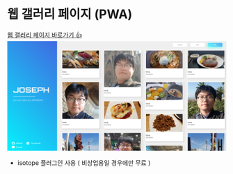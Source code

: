 # 웹 갤러리 페이지 (PWA)

<a href="https://jxlove2020.github.io/web_gallery/" target="_blank">웹 갤러리 페이지 바로가기 👍</a>
<img src="./images/screenshot.png" alt="스크린샷">

- isotope 플러그인 사용 ( 비상업용일 경우에만 무료 )
